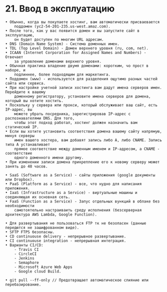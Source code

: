 # 21. Ввод в эксплуатацию

	• Обычно, когда вы покупаете хостинг, вам автоматически присваевается 
		поддомен (yc2-54-201-235.us-west.amaz.com).
	• После того, как у вас появится домен и вы запустите сайт в эксплуатацию, 
		он будет доступен по многим URL адресам.
	• DNS (Domain Name System) - Система доменных имен.
	• TDL (Top Level Domain) - Домен верхнего уровня (ru, com, net).
	• ICAAN (Internet Corporation for Assigned Names and Numbers) - Отвечает 
		за управление доменами верхнего уровня.
	• Обычная практика владение двумя доменами: коротким, чо прост в наборе, и
		подлиннее, более подходящим для маркетинга.
	• Поддомен (www) - используется для разделения ощутимо разных частей сайта или сервиса.
	• При настройке учетной записи хостинга вам дадут имена серверов имен. Перейдите к вашему 
		доменному регистратору, установите имена серверов для домена, который вы хотите хостить.
	• Поскольку у сервера или прокси, который обслуживает ваш сайт, есть IP-адрес, вы
		можете убрать посредника, зарегистрировав IP-адрес с распознавателями DNS. Для того,
		чтобы этот подход работал, хостинг должен назначить вам статический IP.
	• Если вы хотите установить соответствия домена вашему сайту напрямую, минуя серверы 
		имен вашего хостера, вам добавят запись либо А, либо CNAME. Запись типа А устанавливает 
		прямое соответствие между доменным именем и IP-адресом, а CNAME - соответствие 
		одного доменного имени другому.
	• При изменении записи домена прикрепление его к новому серверу может занять до 48 часов.
	
	• SaaS (Software as a Service) - сайты приложения (google документы или Dropbox).
	• PaaS (Platform as a Service) - все, что нудно для написания приложения.
	• IaaS (Infrastructure as a Service) - виртуальные машины и соединяющая их основная сеть.
	• FaaS (Function as a Service) - Запус отдельных вункций в облаке без необходимости 
		самотоятельно настраиваить среду исполнения (безсерверная архитектура AWS Lambda, Google Function).
	
	• Для развертывания не пользоваться FTP тк не безопасен (данные передются не зашифрованном виде).
	• SFTP FTPS безопасны.
	• CD continuouse delivery - непрерывное развертывание.
	• CI continuouse integration - непрерывная интеграция.
	• Варианты CI/CD:
		- Travis CI
		- CircleCI
		- Jenkins
		- Semaphore
		- Microsoft Azure Web Apps
		- Google cloud Build.
	
	• git pull --ff-only // Предотвращает автоматическое слияние или перебазирование.